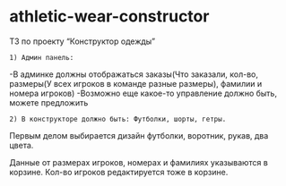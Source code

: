# athletic-wear-constructor

ТЗ по проекту “Конструктор одежды”


    1) Админ панель:
-В админке должны отображаться заказы(Что заказали, кол-во, размеры(У всех игроков в команде разные размеры), фамилии и номера игроков)
-Возможно еще какое-то управление должно быть, можете предложить

    2) В конструкторе должно быть: Футболки, шорты, гетры.
Первым делом выбирается дизайн футболки, воротник, рукав, два цвета.

Данные от размерах игроков, номерах и фамилиях указываются в корзине. Кол-во игроков редактируется тоже в корзине.
